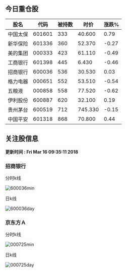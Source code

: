 
## 今日重仓股 

|股名|代码|被持数|时价|涨跌%|
|---|---|---|---|---|
|中国太保|601601|333|40.600|0.79|
|新华保险|601336|360|52.370|-0.27|
|美的集团|000333|423|61.110|-0.49|
|工商银行|601398|445|6.430|-0.46|
|招商银行|600036|536|30.530|0.03|
|格力电器|000651|552|53.510|-0.54|
|五粮液|000858|558|77.520|-0.62|
|伊利股份|600887|620|32.100|0.19|
|贵州茅台|600519|712|745.330|-0.15|
|中国平安|601318|868|70.800|0.44|

## 关注股信息
**更新时间 : Fri Mar 16 09:35:11 2018**
### 招商银行 
分时k线

![600036min](http://image.sinajs.cn/newchart/min/n/sh600036.gif)

日k线

![600036day](http://image.sinajs.cn/newchart/daily/n/sh600036.gif)

### 京东方Ａ 
分时k线

![000725min](http://image.sinajs.cn/newchart/min/n/sz000725.gif)

日k线

![000725day](http://image.sinajs.cn/newchart/daily/n/sz000725.gif)
